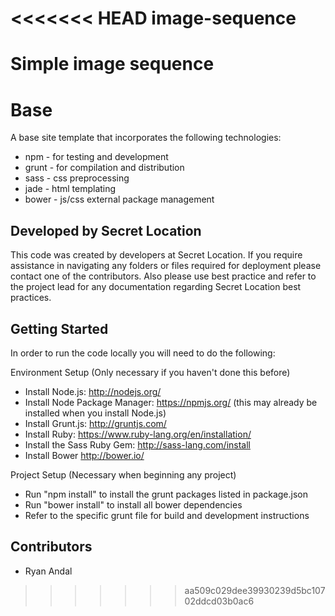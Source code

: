 <<<<<<< HEAD
image-sequence
==============

Simple image sequence
=======
Base
=========================================================

A base site template that incorporates the following technologies:
* npm - for testing and development
* grunt - for compilation and distribution
* sass - css preprocessing
* jade - html templating
* bower - js/css external package management


Developed by Secret Location
---------------------------------------------------------

This code was created by developers at Secret Location.  If you require assistance in navigating any folders or files required for deployment please contact one of the contributors.  Also please use best practice and refer to the project lead for any documentation regarding Secret Location best practices.


Getting Started
---------------------------------------------------------

In order to run the code locally you will need to do the following:

Environment Setup (Only necessary if you haven't done this before)
* Install Node.js: http://nodejs.org/
* Install Node Package Manager: https://npmjs.org/ (this may already be installed when you install Node.js)
* Install Grunt.js: http://gruntjs.com/
* Install Ruby: https://www.ruby-lang.org/en/installation/
* Install the Sass Ruby Gem: http://sass-lang.com/install
* Install Bower http://bower.io/

Project Setup (Necessary when beginning any project)
* Run "npm install" to install the grunt packages listed in package.json
* Run "bower install" to install all bower dependencies
* Refer to the specific grunt file for build and development instructions


Contributors
---------------------------------------------------------

* Ryan Andal
>>>>>>> aa509c029dee39930239d5bc10702ddcd03b0ac6
